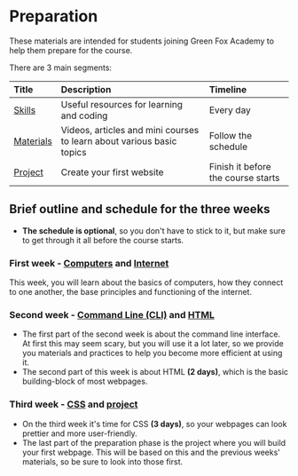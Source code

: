 # Preparation

These materials are intended for students joining Green Fox Academy to help them
prepare for the course.

There are 3 main segments:

| Title                  | Description                                                           | Timeline                           |
| :--------------------- | :-------------------------------------------------------------------- | :--------------------------------- |
| [Skills](skills)       | Useful resources for learning and coding                              | Every day                          |
| [Materials](materials) | Videos, articles and mini courses to learn about various basic topics | Follow the schedule                |
| [Project](project)     | Create your first website                                             | Finish it before the course starts |

## Brief outline and schedule for the three weeks

- **The schedule is optional**, so you don't have to stick to it, but make sure
  to get through it all before the course starts.

### First week - [Computers](materials/computers) and [Internet](materials/internet)

This week, you will learn about the basics of computers, how they connect to one
another, the base principles and functioning of the internet.

### Second week - [Command Line (CLI)](materials/command-line) and [HTML](materials/html)

- The first part of the second week is about the command line interface. At
  first this may seem scary, but you will use it a lot later, so we provide you
  materials and practices to help you become more efficient at using it.
- The second part of this week is about HTML **(2 days)**, which is the basic
  building-block of most webpages.

### Third week - [CSS](materials/css) and [project](project)

- On the third week it's time for CSS **(3 days)**, so your webpages can look
  prettier and more user-friendly.
- The last part of the preparation phase is the project where you will build
  your first webpage. This will be based on this and the previous weeks'
  materials, so be sure to look into those first.
